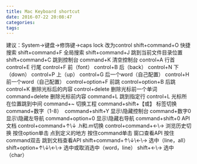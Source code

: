 ```yaml
---
title: Mac Keyboard shortcut
date: 2016-07-22 20:08:47
categories:
tags:
---
```


<!--more-->

建议：System->键盘->修饰键->caps lock 改为control
shift+command+O 快捷搜索
shift+command+F 全局搜索
shift+command+J 跳到当前文件目录位置
shift+command+C 跳到控制台
command+K 清空控制台
control+A 行首
control+E 行尾
control+F 前（font）
control+B 后（back）
control+N 下（down）
control+P 上（up）
control+G 后一个word（自己配置）
control+H 前一个word（自己配置）
control+option+F 前跳
control+option+B 后跳
control+K 删除光标后的内容
control+delete 删除光标前一个单词
command+delete 删除光标前内容
command+L 跳到指定行
control+L 光标所在位置跳到中间
command+~ 切换工程
command+shift+【或】 标签切换
command+数字（1-8） 
command+shift+Y 显示\隐藏控制台
command+数字0 显示\隐藏左导航
command+option+0 显示\隐藏右导航
command+shift+0 API文档
control+command+↑\↓ .h和.m切换
control+command+←\→ 浏览历史切换
按住option单击 点到定义的地方
按住command单击 窗口查看API
按住command双击 跳到文档查看API
shift+command+↑\↓\←\→ 选中（line，all）
shift+option+↑\↓\←\→ 选中或取消选中（word，line）
shift+←\→ 选中（char）
